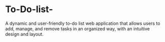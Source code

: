 # To-Do-list-
A dynamic and user-friendly to-do list web application that allows users to add, manage, and remove tasks in an organized way, with an intuitive design and layout.
